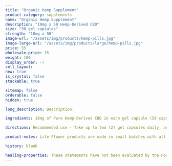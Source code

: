 ```yaml
---
title: "Organic Hemp Supplement"
product-category: supplements
name: "Organic Hemp Supplement"
description: "10mg x 50 Hemp-Derived CBD"
size: "50 gel capsules"
strength: "10mg x 50"
image-url: "/assets/img/products/hemp-pills.jpg"
image-large-url: "/assets/img/products/large/hemp-pills.jpg"
price: 55
wholesale-price: 35
weight: 100
display_order: -7
cell_layout:
new: true
is_crystal: false
stackable: true

sitemap: false
orderable: false
hidden: true

long_description: Description.

ingredients: 10mg of Pure Hemp-Derived CBD in each gel capsule (50 capsules in a bottle), Organic Non-GMO Hemp Seed Oil, Organic Calendula Oil, Organic Arnica Oil, Sunflower Lecithin.

directions: Recommended use - Take up to two (2) gel capsules daily, as needed.

product-notes: Life Flower products are made in small batches with all-natural and boutique ingredients. Orders are processed and shipped in 7-10 business days. Please allow additional time for&nbsp;delivery.

history: blank

healing-properties: These statements have not been evaluated by the Food and Drug Administration. These products are not intended to diagnose, treat, cure, or prevent disease.
---
```


